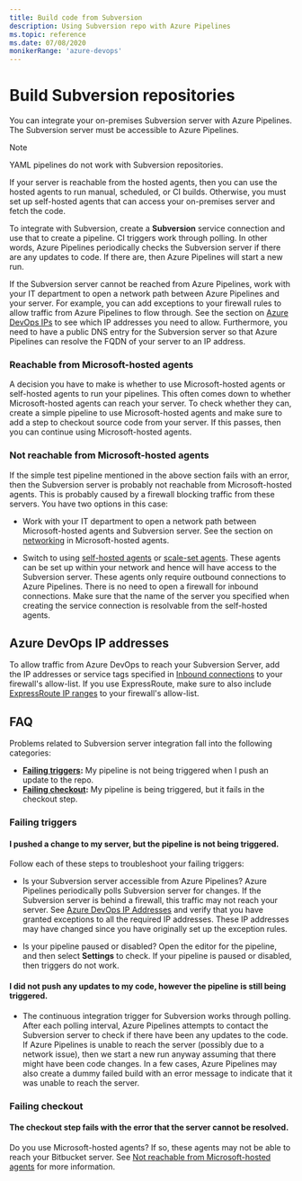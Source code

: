```yaml
---
title: Build code from Subversion
description: Using Subversion repo with Azure Pipelines
ms.topic: reference
ms.date: 07/08/2020
monikerRange: 'azure-devops'
---
```


# Build Subversion repositories

You can integrate your on-premises Subversion server with Azure Pipelines. The Subversion server must be accessible to Azure Pipelines.

> [!NOTE] 
> YAML pipelines do not work with Subversion repositories.

If your server is reachable from the hosted agents, then you can use the hosted agents to run manual, scheduled, or CI builds. Otherwise, you must set up self-hosted agents that can access your on-premises server and fetch the code.

To integrate with Subversion, create a **Subversion** service connection and use that to create a pipeline. CI triggers work through polling. In other words, Azure Pipelines periodically checks the Subversion server if there are any updates to code. If there are, then Azure Pipelines will start a new run.

If the Subversion server cannot be reached from Azure Pipelines, work with your IT department to open a network path between Azure Pipelines and your server. For example, you can add exceptions to your firewall rules to allow traffic from Azure Pipelines to flow through. See the section on [Azure DevOps IPs](#azure-devops-ip-addresses) to see which IP addresses you need to allow. Furthermore, you need to have a public DNS entry for the Subversion server so that Azure Pipelines can resolve the FQDN of your server to an IP address.

### Reachable from Microsoft-hosted agents

A decision you have to make is whether to use Microsoft-hosted agents or self-hosted agents to run your pipelines. This often comes down to whether Microsoft-hosted agents can reach your server. To check whether they can, create a simple pipeline to use Microsoft-hosted agents and make sure to add a step to checkout source code from your server. If this passes, then you can continue using Microsoft-hosted agents.

### Not reachable from Microsoft-hosted agents

If the simple test pipeline mentioned in the above section fails with an error, then the Subversion server is probably not reachable from Microsoft-hosted agents. This is probably caused by a firewall blocking traffic from these servers. You have two options in this case:

* Work with your IT department to open a network path between Microsoft-hosted agents and Subversion server. See the section on [networking](../agents/hosted.md#agent-ip-ranges) in Microsoft-hosted agents.

* Switch to using [self-hosted agents](../agents/agents.md) or [scale-set agents](../agents/scale-set-agents.md). These agents can be set up within your network and hence will have access to the Subversion server. These agents only require outbound connections to Azure Pipelines. There is no need to open a firewall for inbound connections. Make sure that the name of the server you specified when creating the service connection is resolvable from the self-hosted agents.

## Azure DevOps IP addresses

To allow traffic from Azure DevOps to reach your Subversion Server, add the IP addresses or service tags specified in [Inbound connections](../../organizations/security/allow-list-ip-url.md#inbound-connections) to your firewall's allow-list. If you use ExpressRoute, make sure to also include [ExpressRoute IP ranges](../../organizations/security/allow-list-ip-url.md#azure-devops-expressroute-connections) to your firewall's allow-list.

## FAQ

Problems related to Subversion server integration fall into the following categories:

* **[Failing triggers](#failing-triggers):** My pipeline is not being triggered when I push an update to the repo.
* **[Failing checkout](#failing-checkout):** My pipeline is being triggered, but it fails in the checkout step.

### Failing triggers

#### I pushed a change to my server, but the pipeline is not being triggered.

Follow each of these steps to troubleshoot your failing triggers:

* Is your Subversion server accessible from Azure Pipelines? Azure Pipelines periodically polls Subversion server for changes. If the Subversion server is behind a firewall, this traffic may not reach your server. See [Azure DevOps IP Addresses](#azure-devops-ip-addresses) and verify that you have granted exceptions to all the required IP addresses. These IP addresses may have changed since you have originally set up the exception rules.

* Is your pipeline paused or disabled? Open the editor for the pipeline, and then select **Settings** to check. If your pipeline is paused or disabled, then triggers do not work.

#### I did not push any updates to my code, however the pipeline is still being triggered.

* The continuous integration trigger for Subversion works through polling. After each polling interval, Azure Pipelines attempts to contact the Subversion server to check if there have been any updates to the code. If Azure Pipelines is unable to reach the server (possibly due to a network issue), then we start a new run anyway assuming that there might have been code changes. In a few cases, Azure Pipelines may also create a dummy failed build with an error message to indicate that it was unable to reach the server.

### Failing checkout

#### The checkout step fails with the error that the server cannot be resolved.

Do you use Microsoft-hosted agents? If so, these agents may not be able to reach your Bitbucket server. See [Not reachable from Microsoft-hosted agents](#not-reachable-from-microsoft-hosted-agents) for more information.
